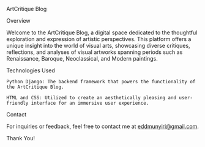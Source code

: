 ArtCritique Blog

Overview

Welcome to the ArtCritique Blog, a digital space dedicated to the thoughtful exploration and expression of artistic perspectives. 
This platform offers a unique insight into the world of visual arts, showcasing diverse critiques, reflections, and analyses of visual artworks spanning periods such as Renaissance, Baroque, Neoclassical, and Modern paintings.

Technologies Used

    Python Django: The backend framework that powers the functionality of the ArtCritique Blog.

    HTML and CSS: Utilized to create an aesthetically pleasing and user-friendly interface for an immersive user experience.

Contact

For inquiries or feedback, feel free to contact me at eddmunyiri@gmail.com.

Thank You!
